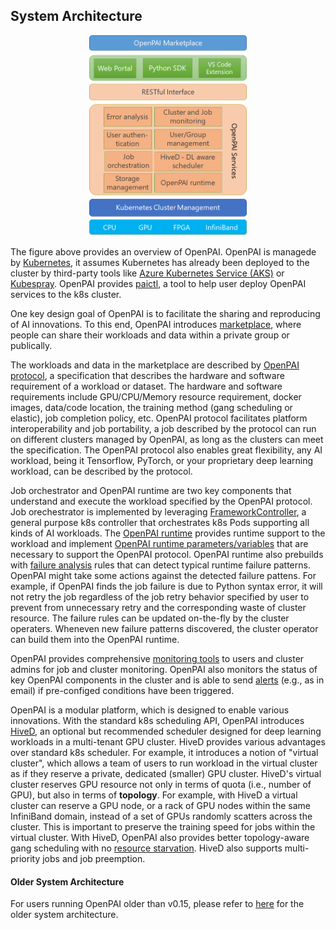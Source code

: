 ## System Architecture

<center>
<img src="./arch_v2.png" width="50%">
</center>

The figure above provides an overview of OpenPAI.
OpenPAI is managede by [Kubernetes](https://kubernetes.io/),
it assumes Kubernetes has already been deployed to the cluster by third-party tools like [Azure Kubernetes Service (AKS)](https://azure.microsoft.com/en-us/services/kubernetes-service/) or [Kubespray](https://github.com/kubernetes-sigs/kubespray).
OpenPAI provides [paictl](./paictl/paictl-manual.md), a tool to help user deploy OpenPAI services to the k8s cluster.

One key design goal of OpenPAI is to facilitate the sharing and reproducing of AI innovations. To this end, OpenPAI introduces [marketplace](../contrib/marketplace/README.md), where people can share their workloads and data within a private group or publically.

The workloads and data in the marketplace are described by [OpenPAI protocol](https://github.com/microsoft/openpai-protocol/blob/master/schemas/v2/schema.yaml), a specification that describes the hardware and software requirement of a workload or dataset.
The hardware and software requirements include GPU/CPU/Memory resource requirement, docker images, data/code location, the training method (gang scheduling or elastic), job completion policy, etc.
OpenPAI protocol facilitates platform interoperability and job portability, a job described by the protocol can run on different clusters managed by OpenPAI, as long as the clusters can meet the specification.
The OpenPAI protocol also enables great flexibility, any AI workload, being it Tensorflow, PyTorch, or your proprietary deep learning workload, can be described by the protocol.

Job orchestrator and OpenPAI runtime are two key components that understand and execute the workload specified by the OpenPAI protocol. Job orechestrator is implemented by leveraging [FrameworkController](https://github.com/Microsoft/frameworkcontroller), a general purpose k8s controller that orchestrates k8s Pods supporting all kinds of AI workloads. The [OpenPAI runtime](../src/kube-runtime) provides runtime support to the workload and implement [OpenPAI runtime parameters/variables](./job_tutorial.md) that are necessary to support the OpenPAI protocol.
OpenPAI runtime also prebuilds with [failure analysis](../src/k8s-job-exit-spec/config/user-manual.md) rules that can detect typical runtime failure patterns. OpenPAI might take some actions against the detected failure pattens. For example, if OpenPAI finds the job failure is due to Python syntax error, it will not retry the job regardless of the job retry behavior specified by user to prevent from unnecessary retry and the corresponding waste of cluster resource.
The failure rules can be updated on-the-fly by the cluster operaters. Wheneven new failure patterns discovered, the cluster operator can build them into the OpenPAI runtime.

OpenPAI provides comprehensive [monitoring tools](./grafana/README.md) to users and cluster admins for job and cluster monitoring. OpenPAI also monitors the status of key OpenPAI components in the cluster and is able to send [alerts](./alerting/README.md) (e.g., as in email) if pre-configed conditions have been triggered.

OpenPAI is a modular platform, which is designed to enable various innovations. With the standard k8s scheduling API, OpenPAI introduces [HiveD](https://github.com/microsoft/hivedscheduler), an optional but recommended scheduler designed for deep learning workloads in a multi-tenant GPU cluster. HiveD provides various advantages over standard k8s scheduler. For example, it introduces a notion of "virtual cluster", which allows a team of users to run workload in the virtual cluster as if they reserve a private, dedicated (smaller) GPU cluster.
HiveD's virtual cluster reserves GPU resource not only in terms of quota (i.e., number of GPU), but also in terms of **topology**. For example, with HiveD a virtual cluster can reserve a GPU node, or a rack of GPU nodes within the same InfiniBand domain, instead of a set of GPUs randomly scatters across the cluster. This is important to preserve the training speed for jobs within the virtual cluster.
With HiveD, OpenPAI also provides better topology-aware gang scheduling with no [resource starvation](https://en.wikipedia.org/wiki/Starvation_(computer_science)). HiveD also supports multi-priority jobs and job preemption.


#### Older System Architecture
For users running OpenPAI older than v0.15, please refer to [here](./previous_system_architecture.md) for the older system architecture.